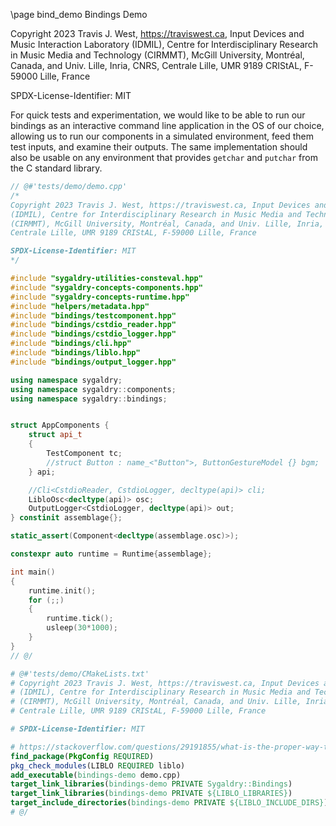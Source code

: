 \page bind_demo Bindings Demo

Copyright 2023 Travis J. West, https://traviswest.ca, Input Devices and Music Interaction Laboratory
(IDMIL), Centre for Interdisciplinary Research in Music Media and Technology
(CIRMMT), McGill University, Montréal, Canada, and Univ. Lille, Inria, CNRS,
Centrale Lille, UMR 9189 CRIStAL, F-59000 Lille, France

SPDX-License-Identifier: MIT

For quick tests and experimentation, we would like to be able to run our
bindings as an interactive command line application in the OS of our choice,
allowing us to run our components in a simulated environment, feed them test
inputs, and examine their outputs. The same implementation should also be
usable on any environment that provides `getchar` and `putchar` from the C
standard library.

```cpp
// @#'tests/demo/demo.cpp'
/*
Copyright 2023 Travis J. West, https://traviswest.ca, Input Devices and Music Interaction Laboratory
(IDMIL), Centre for Interdisciplinary Research in Music Media and Technology
(CIRMMT), McGill University, Montréal, Canada, and Univ. Lille, Inria, CNRS,
Centrale Lille, UMR 9189 CRIStAL, F-59000 Lille, France

SPDX-License-Identifier: MIT
*/

#include "sygaldry-utilities-consteval.hpp"
#include "sygaldry-concepts-components.hpp"
#include "sygaldry-concepts-runtime.hpp"
#include "helpers/metadata.hpp"
#include "bindings/testcomponent.hpp"
#include "bindings/cstdio_reader.hpp"
#include "bindings/cstdio_logger.hpp"
#include "bindings/cli.hpp"
#include "bindings/liblo.hpp"
#include "bindings/output_logger.hpp"

using namespace sygaldry;
using namespace sygaldry::components;
using namespace sygaldry::bindings;


struct AppComponents {
    struct api_t
    {
        TestComponent tc;
        //struct Button : name_<"Button">, ButtonGestureModel {} bgm;
    } api;

    //Cli<CstdioReader, CstdioLogger, decltype(api)> cli;
    LibloOsc<decltype(api)> osc;
    OutputLogger<CstdioLogger, decltype(api)> out;
} constinit assemblage{};

static_assert(Component<decltype(assemblage.osc)>);

constexpr auto runtime = Runtime{assemblage};

int main()
{
    runtime.init();
    for (;;)
    {
        runtime.tick();
        usleep(30*1000);
    }
}
// @/
```

```cmake
# @#'tests/demo/CMakeLists.txt'
# Copyright 2023 Travis J. West, https://traviswest.ca, Input Devices and Music Interaction Laboratory
# (IDMIL), Centre for Interdisciplinary Research in Music Media and Technology
# (CIRMMT), McGill University, Montréal, Canada, and Univ. Lille, Inria, CNRS,
# Centrale Lille, UMR 9189 CRIStAL, F-59000 Lille, France

# SPDX-License-Identifier: MIT

# https://stackoverflow.com/questions/29191855/what-is-the-proper-way-to-use-pkg-config-from-cmake
find_package(PkgConfig REQUIRED)
pkg_check_modules(LIBLO REQUIRED liblo)
add_executable(bindings-demo demo.cpp)
target_link_libraries(bindings-demo PRIVATE Sygaldry::Bindings)
target_link_libraries(bindings-demo PRIVATE ${LIBLO_LIBRARIES})
target_include_directories(bindings-demo PRIVATE ${LIBLO_INCLUDE_DIRS})
# @/
````
